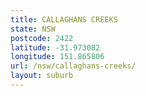 ```yaml
---
title: CALLAGHANS CREEKS
state: NSW
postcode: 2422
latitude: -31.973082
longitude: 151.865806
url: /nsw/callaghans-creeks/
layout: suburb
---
```

